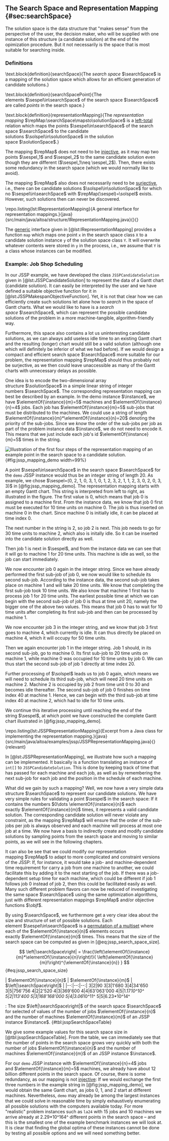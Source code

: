 ## The Search Space and Representation Mapping {#sec:searchSpace}

The solution space is the data structure that "makes sense" from the perspective of the user, the decision maker, who will be supplied with one instance of this structure (a candidate solution) at the end of the opimization procedure.
But it not necessarily is the space that is most suitable for searching inside.

### Definitions

\text.block{definition}{searchSpace}{The *search space*&nbsp;$\searchSpace$ is a mapping of the solution space which allows for an efficient generation of candidate solutions.}

\text.block{definition}{searchSpacePoint}{The elements&nbsp;$\sespel\in\searchSpace$ of the search space $\searchSpace$ are called *points* in the search space.}

\text.block{definition}{representationMapping}{The *representation mapping*&nbsp;$\repMap:\searchSpace\mapsto\solutionSpace$ is a [left-total](http://en.wikipedia.org/wiki/Binary_relation#left-total) relation which maps the points $\sespel\in\searchSpace$ of the search space&nbsp;$\searchSpace$ to the candidate solutions&nbsp;$\solspel\in\solutionSpace$ in the solution space&nbsp;$\solutionSpace$.}

The mapping&nbsp;$\repMap$ does not need to be [injective](http://en.wikipedia.org/wiki/Injective_function), as it may map two points&nbsp;$\sespel_1$ and&nbsp;$\sespel_2$ to the same candidate solution even though they are different ($\sespel_1\neq \sespel_2$).
Then, there exists some redundancy in the search space (which we would normally like to avoid).

The mapping&nbsp;$\repMap$ also does not necessarily need to be [surjective](http://en.wikipedia.org/wiki/Surjective_function), i.e., there can be candidate solutions&nbsp;$\solspel\in\solutionSpace$ for which no&nbsp;$\sespel\in\searchSpace$ with $\repMap(\sespel)=\solspel$ exists.
However, such solutions then can never be discovered.

\repo.listing{lst:IRepresentationMapping}{A general interface for representation mappings.}{java}{src/main/java/aitoa/structure/IRepresentationMapping.java}{}{}

The [generic](http://en.wikipedia.org/wiki/Generics_in_Java) interface given in [@lst:IRepresentationMapping] provides a function `map` which maps one point&nbsp;`x` in the search space class&nbsp;`X` to a candidate solution instance&nbsp;`y` of the solution space class&nbsp;`Y`.
It will overwrite whatever contents were stored in&nbsp;`y` in the process, i.e., we assume that `Y` is a class whose instances can be modified.

### Example: Job Shop Scheduling

In our JSSP example, we have developed the class `JSSPCandidateSolution` given in [@lst:JSSPCandidateSolution] to represent the data of a Gantt chart (candidate solution).
It can easily be interpreted by the user and we have defined a suitable objective function for it in [@lst:JSSPMakespanObjectiveFunction].
Yet, it is not that clear how we can efficiently create such solutions let alone how to *search* in the space of Gantt charts.
What we would like to have is a *search space*&nbsp;$\searchSpace$, which can represent the possible candidate solutions of the problem in a more machine-tangible, algorithm-friendly way.

Furthermore, this space also contains a lot us uninteresting candidate solutions, as we can always add useless idle time to an existing Gantt chart and the resulting (longer) chart would still be a valid solution (although one which will definitely be inferior of what we had before).
If we would design a compact and efficient search space&nbsp;$\searchSpace$ more suitable for our problem, the representation mapping&nbsp;$\repMap$ should thus probably not be surjective, as we then could leave unaccessible as many of the Gantt charts with unnecessary delays as possible.

One idea is to encode the two-dimensional array structure&nbsp;$\solutionSpace$ in a simple linear string of integer numbers&nbsp;$\searchSpace$.
The corresponding representation mapping can best be described by an example.
In the demo instance $\instance$, we have $\elementOf{\instance}{m}=5$ machines and $\elementOf{\instance}{n}=4$ jobs.
Each job has $\elementOf{\instance}{m}=5$  sub-jobs that must be distributed to the machines.
We could use a string of length $\elementOf{\instance}{m}*\elementOf{\instance}{n}=20$ denoting the priority of the sub-jobs.
Since we *know* the order of the sub-jobs per job as part of the problem instance data&nbsp;$\instance$, we do not need to encode it.
This means that we just include each job's id $\elementOf{\instance}{m}=5$ times in the string.

![Illustration of the first four steps of the representation mapping of an example point in the search space to a candidate solution.](\relative.path{demo_mapping.svgz}){#fig:jssp_mapping_demo width=99%}

A point&nbsp;$\sespel\in\searchSpace$ in the search space&nbsp;$\searchSpace$ for the `demo` JSSP instance would thus be an integer string of length 20.
As example, we chose $\sespel=(0, 2, 1, 0, 3, 1, 0, 1, 2, 3, 2, 1, 1, 2, 3, 0, 2, 0, 3, 3)$ in [@fig:jssp_mapping_demo].
The representation mapping starts with an empty Gantt chart.
This string is interpreted from left to right, as illustrated in the figure.
The first value is&nbsp;0, which means that job&nbsp;0 is assigned to a machine first.
From the instance data, we know that job&nbsp;0 first must be executed for 10 time units on machine&nbsp;0.
The job is thus inserted on machine&nbsp;0 in the chart.
Since machine&nbsp;0 is initially idle, it can be placed at time index&nbsp;0.

The next number in the string is&nbsp;2, so job&nbsp;2 is next.
This job needs to go for 30 time units to machine&nbsp;2, which also is initally idle.
So it can be inserted into the candidate solution directly as well.

Then job&nbsp;1 is next in&nbsp;$\sespel$, and from the instance data we can see that it will go to machine&nbsp;1 for 20 time units.
This machine is idle as well, so the job can start immediately.

We now encounter job&nbsp;0 again in the integer string.
Since we have already performed the first sub-job of job&nbsp;0, we now would like to schedule its second sub-job.
According to the instance data, the second sub-job takes place on machine&nbsp;1 and will take 20 time units.
We know that completing the first sub-job took 10 time units.
We also know that machine&nbsp;1 first has to process job&nbsp;1 for 20 time units.
The earliest possible time at which we can begin with the second sub-job of job&nbsp;0 is thus at time unit 20, namely the bigger one of the above two values.
This means that job&nbsp;0 has to wait for 10 time units after completing its first sub-job and then can be processed by machine&nbsp;1.

We now encounter job&nbsp;3 in the integer string, and we know that job&nbsp;3 first goes to machine&nbsp;4, which currently is idle.
It can thus directly be placed on machine&nbsp;4, which it will occupy for 50 time units.

Then we again encounter job&nbsp;1 in the integer string.
Job&nbsp;1 should, in its second sub-job, go to machine&nbsp;0.
Its first sub-job to 20 time units on machine&nbsp;1, while machine&nbsp;0 was occupied for 10 time units by job&nbsp;0.
We can thus start the second sub-job of job&nbsp;1 directly at time index&nbsp;20.

Further processing of&nbsp;$\solspel$ leads us to job&nbsp;0 again, which means we will need to schedule its third sub-job, which will need 20 time units on machine&nbsp;2.
Machine&nbsp;2 is occupied by job&nbsp;2 from time unit&nbsp;0 to&nbsp;30 and becomes idle thereafter.
The second sub-job of job&nbsp;0 finishes on time index&nbsp;40 at machine&nbsp;1.
Hence, we can begin with the third sub-job at time index&nbsp;40 at machine&nbsp;2, which had to idle for 10 time units.

We continue this iterative processing until reaching the end of the string&nbsp;$\sespel$, at which point we have constructed the complete Gantt chart illustrated in [@fig:jssp_mapping_demo].

\repo.listing{lst:JSSPRepresentationMapping}{Excerpt from a Java class for implementing the representation mapping.}{java}{src/main/java/aitoa/examples/jssp/JSSPRepresentationMapping.java}{}{relevant}

In [@lst:JSSPRepresentationMapping], we illustrate how such a mapping can be implemented.
It basically is a function translating an instance of `int[]` to `JSSPCandidateSolution`.
This is done by keeping track of time that has passed for each machine and each job, as well as by remembering the next sub-job for each job and the position in the schedule of each machine.

What did we gain by such a mapping?
Well, we now have a very simple data structure&nbsp;$\searchSpace$ to represent our candidate solutions.
We have very simple rules for validating a point&nbsp;$\sespel$ in the search space:
If it contains the numbers&nbsp;$0\dots \elementOf{\instance}{n}$ each exactly&nbsp;$\elementOf{\instance}{m}$ times, it represents a valid candidate solution.
The corresponding candidate solution will never violate any constraint, as the mapping&nbsp;$\repMap$ will ensure that the order of the sub-jobs per job is always observed and each machine will process at most one job at a time.
We now have a basis to indirectly create and modify candidate solutions by sampling points from the search space and moving to similar points, as we will see in the following chapters.

It can also be see that we could modify our representation mapping&nbsp;$\repMap$ to adapt to more complicated and constraint versions of the JSSP:
If, for instance, it would take a job- and machine-dependent time requirement for carry a job from one machine to another, we could facilitate this by adding it to the next starting of the job.
If there was a job-dependent setup time for each machine, which could be different if job&nbsp;1 follows job&nbsp;0 instead of job&nbsp;2, then this could be facilitated easily as well.
Many such different problem flavors can now be reduced of investigating the same space&nbsp;$\searchSpace$ using the same optimization algorithms, just with different representation mappings&nbsp;$\repMap$ and/or objective functions&nbsp;$\objf$.

By using&nbsp;$\searchSpace$, we furthermore get a very clear idea about the size and structure of set of possible solutions.
Each element&nbsp;$\sespel\in\searchSpace$ is a [permutation of a multiset](http://en.wikipedia.org/wiki/Permutation#Permutations_of_multisets) where each of the&nbsp;$\elementOf{\instance}{n}$ elements occurs exactly&nbsp;$\elementOf{\instance}{m}$ times.
This means that the size of the search space can be computed as given in [@eq:jssp_search_space_size].

$$ \left|\searchSpace\right| = \frac{\left(\elementOf{\instance}{m}*\elementOf{\instance}{n}\right)!}{ \left(\elementOf{\instance}{m}!\right)^{\elementOf{\instance}{n}} } $$ {#eq:jssp_search_space_size}

| $\elementOf{\instance}{n}$ | $\elementOf{\instance}{m}$ | $\left|\searchSpace\right|$ |
|--:|--:|--:|
3|2|90
3|3|1'680
3|4|34'650
3|5|756'756
4|2|2'520
4|3|369'600
4|4|63'063'000
4|5|1.17*10^10^
5|2|113'400
5|3|168'168'000
5|4|3.06*10^11^
5|5|6.23*10^14^

: The size&nbsp;$\left|\searchSpace\right|$ of the search space&nbsp;$\searchSpace$ for selected of values of the number of jobs&nbsp;$\elementOf{\instance}{n}$ and the number of machines&nbsp;$\elementOf{\instance}{m}$ of an JSSP instance&nbsp;$\instance$. {#tbl:jsspSearchSpaceTable}

We give some example values for this search space size in [@tbl:jsspSearchSpaceTable].
From the table, we can immediately see that the number of points in the search space grows very quickly with both the number of jobs&nbsp;$\elementOf{\instance}{n}$ and the number of machines&nbsp;$\elementOf{\instance}{m}$ of an JSSP instance&nbsp;$\instance$.

For our `demo` JSSP instance with&nbsp;$\elementOf{\instance}{n}=4$ jobs and&nbsp;$\elementOf{\instance}{m}=5$ machines, we already have about 12 billion different points in the search space.
Of course, there is some redundancy, as our mapping is not [injective](http://en.wikipedia.org/wiki/Injective_function):
If we would exchange the first three numbers in the example string in [@fig:jssp_mapping_demo], we would obtain the same Gantt chart, as jobs&nbsp;0, 1, and&nbsp;2 start at different machines.
Nevertheless, `demo` may already be among the largest instances that we could solve in reasonable time by simply exhaustively enumerating all possible solutions with the computers available today.
For more "realistic" problem instances such as `la24` with 15 jobs and 10 machines we arrive already at 2.29*10^164^ different points in the search space &ndash; and this is the smallest one of the example benchmark instances we will look at.
It is clear that finding the global optima of these instances cannot be done by testing all possible options and we will need something better.
